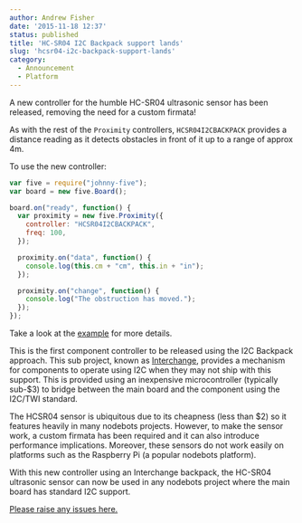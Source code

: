 ```yaml
---
author: Andrew Fisher
date: '2015-11-18 12:37'
status: published
title: 'HC-SR04 I2C Backpack support lands'
slug: 'hcsr04-i2c-backpack-support-lands'
category:
  - Announcement
  - Platform
---
```


A new controller for the humble HC-SR04 ultrasonic sensor has been released,
removing the need for a custom firmata!

As with the rest of the `Proximity` controllers, `HCSR04I2CBACKPACK` provides
a distance reading as it detects obstacles in front of it up to a range of approx 4m.

To use the new controller:

```js
var five = require("johnny-five");
var board = new five.Board();

board.on("ready", function() {
  var proximity = new five.Proximity({
    controller: "HCSR04I2CBACKPACK",
    freq: 100,
  });

  proximity.on("data", function() {
    console.log(this.cm + "cm", this.in + "in");
  });

  proximity.on("change", function() {
    console.log("The obstruction has moved.");
  });
});

```

Take a look at the [example](https://github.com/rwaldron/johnny-five/blob/master/docs/proximity-hcsr04-i2c.md)
for more details.

This is the first component controller to be released using the I2C Backpack
approach. This sub project, known as [Interchange](https://github.com/ajfisher/nodebots-interchange),
provides a mechanism for components to operate using I2C when they may not
ship with this support. This is provided using an inexpensive microcontroller
(typically sub-$3) to bridge between the main board and the component using the
I2C/TWI standard.

The HCSR04 sensor is ubiquitous due to its cheapness (less than $2) so it features
heavily in many nodebots projects. However, to make the sensor work, a custom
firmata has been required and it can also introduce performance implications.
Moreover, these sensors do not work easily on platforms such as the Raspberry
Pi (a popular nodebots platform).

With this new controller using an Interchange backpack, the HC-SR04
ultrasonic sensor can now be used in any nodebots project where the main board
has standard I2C support.

[Please raise any issues here.](https://github.com/rwaldron/johnny-five/issues)
